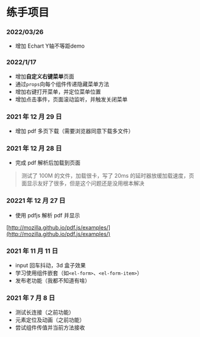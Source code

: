 # 练手项目

### 2022/03/26

- 增加 Echart Y轴不等距demo

### 2022/1/17

- 增加**自定义右键菜单**页面
- 通过`props`向每个组件传递隐藏菜单方法
- 增加右键打开菜单，并定位菜单位置
- 增加点击事件，页面滚动监听，并触发关闭菜单

### 2021 年 12 月 29 日

- 增加 pdf 多页下载（需要浏览器同意下载多文件）

### 2021 年 12 月 28 日

- 完成 pdf 解析后加载到页面

> 测试了 100M 的文件，加载很卡，写了 20ms 的延时器放缓加载速度，页面显示友好了很多，但是这个问题还是没用根本解决

### 20221 年 12 月 27 日

- 使用 pdfjs 解析 pdf 并显示

[http://mozilla.github.io/pdf.js/examples/](http://mozilla.github.io/pdf.js/examples/)

### 2021 年 11 月 11 日

- input 回车抖动，3d 盒子效果
- 学习使用组件嵌套（如`<el-form>`、`<el-form-item>`）
- 发布老功能（我都不知道有啥）

### 2021 年 7 月 8 日

- 测试长连接（之前功能）
- 元素定位及动画（之前功能）
- 尝试组件传值并当前方法接收
